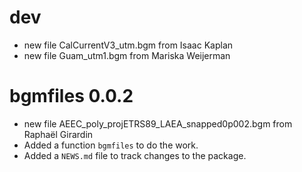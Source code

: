 # dev

* new file CalCurrentV3_utm.bgm from Isaac Kaplan
* new file Guam_utm1.bgm from Mariska Weijerman


# bgmfiles 0.0.2

* new file AEEC_poly_projETRS89_LAEA_snapped0p002.bgm from Raphaël Girardin
* Added a function `bgmfiles` to do the work. 
* Added a `NEWS.md` file to track changes to the package.



